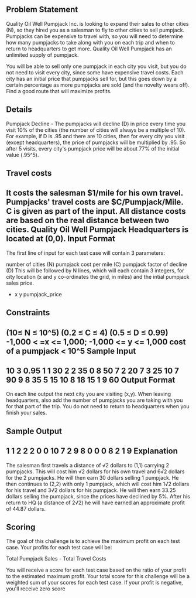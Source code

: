 Problem Statement
-----------------
Quality Oil Well Pumpjack Inc. is looking to expand their sales to other cities (N), so they hired you as a salesman to fly to other cities to sell pumpjack. Pumpjacks can be expensive to travel with, so you will need to determine how many pumpjacks to take along with you on each trip and when to return to headquarters to get more. Quality Oil Well Pumpjack has an unlimited supply of pumpjack.

You will be able to sell only one pumpjack in each city you visit, but you do not need to visit every city, since some have expensive travel costs. Each city has an initial price that pumpjacks sell for, but this goes down by a certain percentage as more pumpjacks are sold (and the novelty wears off). Find a good route that will maximize profits.

Details
-------

Pumpjack Decline - The pumpjacks will decline (D) in price every time you visit 10% of the cities (the number of cities will always be a multiple of 10). For example, if D is .95 and there are 10 cities, then for every city you visit (except headquarters), the price of pumpjacks will be multiplied by .95. So after 5 visits, every city's pumpjack price will be about 77% of the initial value (.95^5).

Travel costs
------------
It costs the salesman $1/mile for his own travel.
Pumpjacks' travel costs are $C/Pumpjack/Mile. C is given as part of the input.
All distance costs are based on the real distance between two cities.
Quality Oil Well Pumpjack Headquarters is located at (0,0).
Input Format
------------
The first line of input for each test case will contain 3 parameters:

number of cities (N)
pumpjack cost per mile (C)
pumpjack factor of decline (D)
This will be followed by N lines, which will each contain 3 integers, for city location (x and y co-ordinates the grid, in miles) and the intial pumpjack sales price. 
- x y pumpjack_price

Constraints
-----------
(10≤ N ≤ 10^5)
(0.2 ≤ C ≤ 4) 
(0.5 ≤ D ≤ 0.99)
-1,000 < =x <= 1,000; -1,000 <= y <= 1,000
cost of a pumpjack < 10^5
Sample Input
------------
10 3 0.95
1 1 30
2 2 35
0 8 50
7 2 20
7 3 25
10 7 90
9 8 35
5 15 10
8 18 15
1 9 60
Output Format
-------------
On each line output the next city you are visiting (x,y). When leaving headquarters, also add the number of pumpjacks you are taking with you for that part of the trip. You do not need to return to headquarters when you finish your sales.

Sample Output
-------------
1 1 2
2 2
0 0
10 7 2
9 8
0 0
0 8 2
1 9
Explanation
-----------
The salesman first travels a distance of √2 dollars to (1,1) carrying 2 pumpjacks. This will cost him √2 dollars for his own travel and 6√2 dollars for the 2 pumpjacks. He will then earn 30 dollars selling 1 pumpjack. He then continues to (2,2) with only 1 pumpjack, which will cost him 1√2 dollars for his travel and 3√2 dollars for his pumpjack. He will then earn 33.25 dollars selling the pumpjack, since the prices have declined by 5%. After his return to HQ (a distance of 2√2) he will have earned an approximate profit of 44.87 dollars.

Scoring
-------
The goal of this challenge is to achieve the maximum profit on each test case. Your profits for each test case will be:

Total Pumpjack Sales - Total Travel Costs

You will receive a score for each test case based on the ratio of your profit to the estimated maximum profit. Your total score for this challenge will be a weighted sum of your scores for each test case. If your profit is negative, you'll receive zero score
